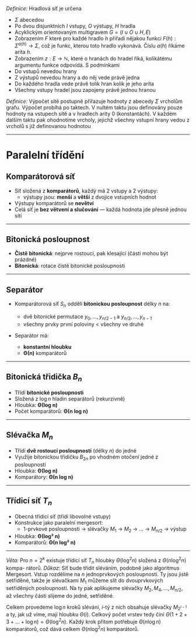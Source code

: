 *Definice:* Hradlová síť je určena 
- $\Sigma$ abecedou
- Po dvou disjunktních $I$ vstupy, $O$ výstupy, $H$ hradla
- Acyklickým orientovaným multigravem $G = (I\cup O\cup H, E)$
- Zobrazením $F$ které pro každé hradlo $h$ přiřadí nějakou funkci $F(h): \Sigma^{a(h)} \to\Sigma$, což je funkc, kterou toto hradlo vykonává. Číslu $a(h)$ říkáme arita $h$.
- Zobrazením $z: E \to \mathbb{N}$, které o hranách do hradel říká, kolikátému argumentu funkce odpovídá.
S podmínkami
- Do vstupů nevedou hrany
- Z výstupů nevedou hrany a do něj vede právě jedna
- Do každého hradla vede právě tolik hran kolik je jeho arita
- Všechny vstupy hradel jsou zapojeny právě jednou hranou

*Definice:* Výpočet sítě postupně přiřazuje hodnoty z abecedy $\Sigma$ vrcholům grafu. Výpočet probíhá po taktech. V nultém taktu jsou definovány pouze hodnoty na vstupech sítě a v hradlech arity 0 (konstantách). V každém dalším taktu pak ohodnotíme vrcholy, jejichž všechny vstupní hrany vedou z vrcholů s již definovanou hodnotou

---
# Paralelní třídění

## Komparátorová síť
- Síť složená z **komparátorů**, každý má 2 vstupy a 2 výstupy:
  - výstupy jsou: **menší** a **větší** z dvojice vstupních hodnot
- Výstupy komparátorů se **nevětví**
- Celá síť je **bez větvení a slučování** — každá hodnota jde přesně jednou sítí

---
## Bitonická posloupnost
- **Čistě bitonická**: nejprve rostoucí, pak klesající (části mohou být prázdné)
- **Bitonická**: rotace čistě bitonické posloupnosti

---
## Separátor
- Komparátorová síť $S_n$ oddělí **bitonickou posloupnost** délky $n$ na:
  - dvě bitonické permutace $y_0, \dots, y_{n/2-1}$ a $y_{n/2}, \dots, y_{n-1}$
  - všechny prvky první poloviny < všechny ve druhé

- Separátor má:
  - **konstantní hloubku**
  - **Θ(n)** komparátorů

---

## Bitonická třidička $B_n$
- Třídí **bitonické posloupnosti**
- Složená z $\log n$ hladin separátorů (rekurzivně)
- Hloubka: **Θ(log n)**  
- Počet komparátorů: **Θ(n log n)**

---

## Slévačka $M_n$
- Třídí **dvě rostoucí posloupnosti** (délky $n$) do jedné
- Využije bitonickou třidičku $B_{2n}$ po vhodném otočení jedné z posloupností
- Hloubka: **Θ(log n)**
- Komparátory: **Θ(n log n)**

---
## Třídicí síť $T_n$
- Obecná třídicí síť (třídí libovolné vstupy)
- Konstrukce jako paralelní mergesort:
  - 1-prvkové posloupnosti → slévačky $M_1$ → $M_2$ → ... → $M_{n/2}$ → výstup
- Hloubka: **Θ(log² n)**
- Komparátorů: **Θ(n log² n)**

---
*Věta:* Pro $n = 2^k$ existuje třídicí síť $T_n$ hloubky $\Theta(\log^2 n)$ složená z $\Theta(n \log^2 n)$ kompa-
rátorů.
*Důkaz:* Síť bude třídit sléváním, podobně jako algoritmus Mergesort. Vstup rozdělíme na $n$ jednoprvkových posloupností. Ty jsou jistě setříděné, takže je slévačkami $M_{1}$ můžeme slít do dvouprvkových setříděných posloupností. Na ty pak aplikujeme slévačky $M_{2}, M_{4}, \dots , M_{n /2}$, až všechny části slijeme do jedné, setříděné.

Celkem provedeme $\log n$ kroků slévání, $i$-tý z nich obsahuje slévačky $M_{2^{i−1} }$ a ty, jak už víme, mají hloubku $\Theta(i)$. Celkový počet vrstev tedy činí $\Theta(1+2+3+\dots+\log n) = \Theta(\log^2 n)$. Každý krok přitom potřebuje $\Theta(n \log n)$ komparátorů, což dává celkem $\Theta(n \log^2 n)$ komparátorů. 